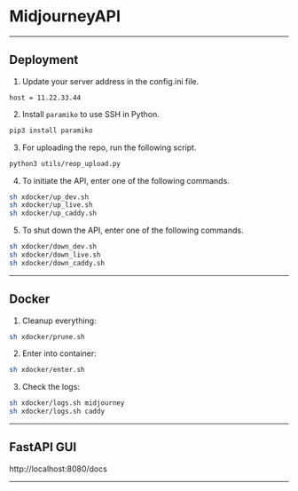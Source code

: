 # MidjourneyAPI

---------------------------------------------------------------------------------------------------------------------------------

## Deployment

1. Update your server address in the config.ini file.

```
host = 11.22.33.44
```

2. Install `paramiko` to use SSH in Python.

```bash
pip3 install paramiko
```

3. For uploading the repo, run the following script.

```bash
python3 utils/reop_upload.py
```

4. To initiate the API, enter one of the following commands.

```bash
sh xdocker/up_dev.sh
sh xdocker/up_live.sh
sh xdocker/up_caddy.sh
```

5. To shut down the API, enter one of the following commands.

```bash
sh xdocker/down_dev.sh
sh xdocker/down_live.sh
sh xdocker/down_caddy.sh
```

---------------------------------------------------------------------------------------------------------------------------------

## Docker

1. Cleanup everything:

```bash
sh xdocker/prune.sh
```

2. Enter into container:

```bash
sh xdocker/enter.sh
```

3. Check the logs:

```bash
sh xdocker/logs.sh midjourney
sh xdocker/logs.sh caddy
```

---------------------------------------------------------------------------------------------------------------------------------

## FastAPI GUI

http://localhost:8080/docs

---------------------------------------------------------------------------------------------------------------------------------
